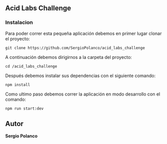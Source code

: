 ## Acid Labs Challenge
### Instalacion
Para poder correr esta pequeña aplicación debemos en primer lugar clonar el proyecto:

`git clone https://github.com/SergioPolanco/acid_labs_challenge`

A continuación debemos dirigirnos a la carpeta del proyecto: 

`cd /acid_labs_challenge`

Después debemos instalar sus dependencias con el siguiente comando:

`npm install`

Como ultimo paso debemos correr la aplicación en modo desarrollo con el comando:

`npm run start:dev`

## Autor
**Sergio Polanco**
